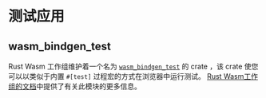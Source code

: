 # 测试应用

<todo></todo>

## wasm_bindgen_test

Rust Wasm 工作组维护着一个名为 [`wasm_bindgen_test`](https://rustwasm.github.io/docs/wasm-bindgen/wasm-bindgen-test/index.html) 的 crate ，该 crate 使您可以以类似于内置 `#[test]` 过程宏的方式在浏览器中运行测试。 [Rust Wasm工作组的文档](https://rustwasm.github.io/docs/wasm-bindgen/wasm-bindgen-test/index.html)中提供了有关此模块的更多信息。
